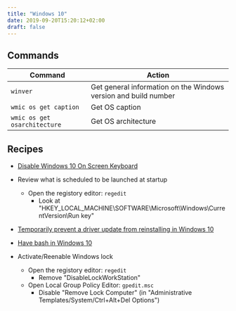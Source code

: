 ```yaml
---
title: "Windows 10"
date: 2019-09-20T15:20:12+02:00
draft: false
---
```


## Commands

Command | Action
------- | ------
`winver` | Get general information on the Windows version and build number
`wmic os get caption` | Get OS caption
`wmic os get osarchitecture` | Get OS architecture

## Recipes

* [Disable Windows 10 On Screen Keyboard](https://appuals.com/fix-disable-windows-10-screen-keyboard/)

* Review what is scheduled to be launched at startup
  * Open the registory editor: `regedit`
    * Look at "HKEY_LOCAL_MACHINE\SOFTWARE\Microsoft\Windows\CurrentVersion\Run key"

* [Temporarily prevent a driver update from reinstalling in Windows 10](https://support.microsoft.com/en-us/kb/3073930)

* [Have bash in Windows 10](http://www.howtogeek.com/249966/how-to-install-and-use-the-linux-bash-shell-on-windows-10/)

* Activate/Reenable Windows lock
  * Open the registory editor: `regedit`
    * Remove "DisableLockWorkStation"
  * Open Local Group Policy Editor: `gpedit.msc`
    * Disable "Remove Lock Computer" (in "Administrative Templates/System/Ctrl+Alt+Del Options")
